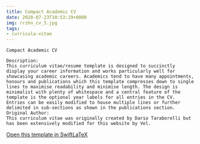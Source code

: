 ```yaml
---
title: Compact Academic CV
date: 2020-07-23T10:53:29+0000
img: rrzhn_cv_5.jpg
tags:
- curricula-vitae
---
```

```
Compact Academic CV

Description:
This curriculum vitae/resume template is designed to succinctly display your career information and works particularly well for showcasing academic careers. Academics tend to have many appointments, honours and publications which this template compresses down to single lines to maximise readability and minimise length. The design is minimalist with plenty of whitespace and a central feature of the template is the optional year labels for all entries in the CV. Entries can be easily modified to house multiple lines or further delimited in sub-sections as shown in the publications section.
Original Author:
This curriculum vitae was originally created by Dario Taraborelli but has been extensively modified for this website by Vel.
```
[Open this template in SwiftLaTeX](https://www.swiftlatex.com/project.html?import=https://swiftlatex.github.io/LaTeXBoilerPlate/zips/aqrrm_cv_5.zip&import_name=Compact%20Academic%20CV)
